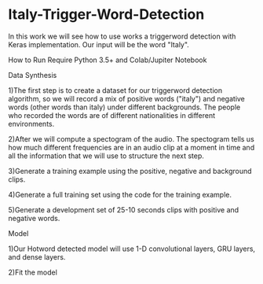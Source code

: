 # Italy-Trigger-Word-Detection

In this work we will see how to use works a triggerword detection with Keras implementation. Our input will be the word "Italy".

How to Run Require Python 3.5+ and Colab/Jupiter Notebook

Data Synthesis

1)The first step is to create a dataset for our triggerword detection algorithm, so we will record a mix of positive words ("italy") and negative words (other words than italy) under different backgrounds. The people who recorded the words are of different nationalities in different environments.

2)After we will compute a spectogram of the audio. The spectogram tells us how much different frequencies are in an audio clip at a moment in time and all the information that we will use to structure the next step.

3)Generate a training example using the positive, negative and background clips.

4)Generate a full training set using the code for the training example.

5)Generate a development set of 25-10 seconds clips with positive and negative words.

Model

1)Our Hotword detected model will use 1-D convolutional layers, GRU layers, and dense layers.

2)Fit the model

